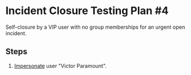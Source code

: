 # Incident Closure Testing Plan #4

Self-closure by a VIP user with no group memberships for an urgent open incident.

## Steps

1. [Impersonate](../Impersonation.md) user "Victor Paramount".
